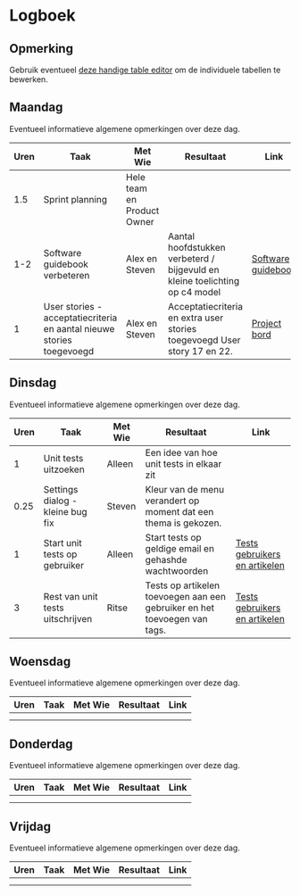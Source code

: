 # Logboek

## Opmerking
Gebruik eventueel [deze handige table editor](https://www.tablesgenerator.com/markdown_tables) om de individuele tabellen te bewerken.

## Maandag
Eventueel informatieve algemene opmerkingen over deze dag.

| Uren | Taak                                                                  | Met Wie                    | Resultaat                                                                    | Link                                                                                                                          |
|------|-----------------------------------------------------------------------|----------------------------|------------------------------------------------------------------------------|-------------------------------------------------------------------------------------------------------------------------------|
| 1.5  | Sprint planning                                                       | Hele team en Product Owner |                                                                              |                                                                                                                               |
| 1-2  | Software guidebook verbeteren                                         | Alex en Steven             | Aantal hoofdstukken verbeterd / bijgevuld en  kleine toelichting op c4 model | [Software guidebook](https://github.com/HANICA-DWA/sep2020-project-pardellos/commit/7ef6fb641383297f7fbfd33243dc985dffa57dbc) |
| 1    | User stories - acceptatiecriteria en aantal nieuwe stories toegevoegd | Alex en Steven             | Acceptatiecriteria en extra user stories toegevoegd User story 17 en 22.     | [Project bord](https://github.com/HANICA-DWA/sep2020-project-pardellos/projects/1)                                            |


## Dinsdag
Eventueel informatieve algemene opmerkingen over deze dag.

| Uren | Taak                             | Met Wie | Resultaat                                                                 | Link                                                                                                                                     |
|------|----------------------------------|---------|---------------------------------------------------------------------------|------------------------------------------------------------------------------------------------------------------------------------------|
| 1    | Unit tests uitzoeken             | Alleen  | Een idee van hoe unit tests in elkaar zit                                 |                                                                                                                                          |
| 0.25 | Settings dialog - kleine bug fix | Steven  | Kleur van de menu verandert op moment dat een thema is gekozen.           |                                                                                                                                          |
| 1    | Start unit tests op gebruiker    | Alleen  | Start tests op geldige email en gehashde wachtwoorden                     | [Tests gebruikers en artikelen](https://github.com/HANICA-DWA/sep2020-project-pardellos/commit/fb3b462e4aceaf6f2716d80718678ee12ee27f1f) |
| 3    | Rest van unit tests uitschrijven | Ritse   | Tests op artikelen toevoegen aan een gebruiker en het toevoegen van tags. | [Tests gebruikers en artikelen](https://github.com/HANICA-DWA/sep2020-project-pardellos/commit/fb3b462e4aceaf6f2716d80718678ee12ee27f1f) |
## Woensdag
Eventueel informatieve algemene opmerkingen over deze dag.

| Uren | Taak | Met Wie | Resultaat | Link |
|------|------|---------|-----------|------|
|  |  |  |  |  |
|  |  |  |  |  |

## Donderdag
Eventueel informatieve algemene opmerkingen over deze dag.

| Uren | Taak | Met Wie | Resultaat | Link |
|------|------|---------|-----------|------|
|  |  |  |  |  |
|  |  |  |  |  |


## Vrijdag
Eventueel informatieve algemene opmerkingen over deze dag.

| Uren | Taak | Met Wie | Resultaat | Link |
|------|------|---------|-----------|------|
|  |  |  |  |  |
|  |  |  |  |  |
